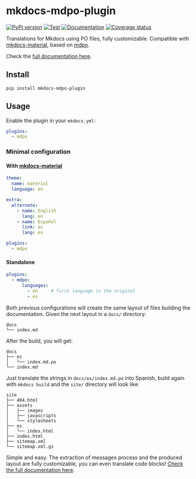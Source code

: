 # mkdocs-mdpo-plugin

[![PyPI version](https://img.shields.io/pypi/v/mkdocs-mdpo-plugin?label=version)](https://pypi.org/project/mkdocs-mdpo-plugin)
[![Test](https://img.shields.io/github/workflow/status/mondeja/mkdocs-mdpo-plugin/CI?label=tests&logo=github)](https://github.com/mondeja/mkdocs-mdpo-plugin/actions?query=workflow%3ACI)
[![Documentation](https://img.shields.io/github/workflow/status/mondeja/mkdocs-mdpo-plugin/Github%20Pages?label=docs&logo=github)](https://mondeja.github.io/mkdocs-mdpo-plugin)
[![Coverage status](https://img.shields.io/coveralls/github/mondeja/mkdocs-mdpo-plugin?logo=coveralls)](https://coveralls.io/github/mondeja/mkdocs-mdpo-plugin)

<!--description-start-->

Translations for Mkdocs using PO files, fully customizable.
Compatible with [mkdocs-material](https://squidfunk.github.io/mkdocs-material),
based on [mdpo][mdpo-docs].

<!--description-end-->

Check the [full documentation here](https://mondeja.github.io/mkdocs-mdpo-plugin).

<!--intro-start-->

## Install

```
pip install mkdocs-mdpo-plugin
```

## Usage

Enable the plugin in your `mkdocs.yml`:

```yaml
plugins:
  - mdpo
```

### Minimal configuration

#### With [mkdocs-material](https://squidfunk.github.io/mkdocs-material)

```yaml
theme:
  name: material
  language: en

extra:
  alternate:
    - name: English
      lang: en
    - name: Español
      link: es
      lang: es

plugins:
  - mdpo
```

#### Standalone

<!-- mdpo-include-codeblock -->
```yaml
plugins:
  - mdpo:
      languages:
        - en     # first language is the original
        - es
```

Both previous configurations will create the same layout of files building the
documentation. Given the next layout in a `docs/` directory:

```
docs
└── index.md
```

After the build, you will get:

```
docs
├── es
│   └── index.md.po
└── index.md
```

Just translate the strings in `docs/es/index.md.po` into Spanish, build again
with `mkdocs build` and the `site/` directory will look like:

```
site
├── 404.html
├── assets
│   ├── images
│   ├── javascripts
│   └── stylesheets
├── es
│   └── index.html
├── index.html
├── sitemap.xml
└── sitemap.xml.gz
```

<!--intro-end-->

Simple and easy. The extraction of messages process and the produced
layout are fully customizable, you can even translate code blocks!
[Check the full documentation here](https://mondeja.github.io/mkdocs-mdpo-plugin).

[mdpo-docs]: https://mdpo.readthedocs.io
